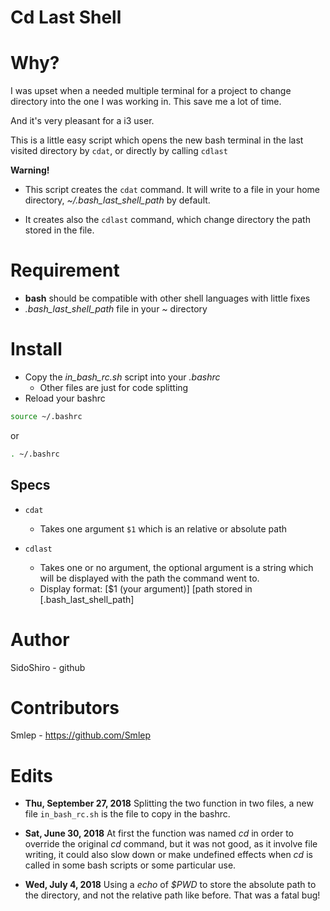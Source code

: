 # Cd Last Shell

# Why?

  I was upset when a needed multiple terminal for a project to change directory
  into the one I was working in. This save me a lot of time.

  And it's very pleasant for a i3 user.

  This is a little easy script which opens the new bash terminal in the last
  visited directory by ` cdat `, or directly by calling `cdlast`

**Warning!**

* This script creates the ` cdat ` command. It will write to a file in your home
directory, *~/.bash_last_shell_path* by default.

* It creates also the `cdlast` command, which change directory the path stored
in the file.


# Requirement

  * **bash** should be compatible with other shell languages with little fixes
  * *.bash_last_shell_path* file in your *~* directory

# Install

  * Copy the *in_bash_rc.sh* script into your *.bashrc*
    * Other files are just for code splitting
  * Reload your bashrc

  ```sh
  source ~/.bashrc
  ```

  or

  ```sh
  . ~/.bashrc
  ```

## Specs

* `cdat`
  * Takes one argument `$1` which is an relative or absolute path

* `cdlast`
  * Takes one or no argument, the optional argument is a string which will be
  displayed with the path the command went to.
  * Display format: \[$1 (your argument)\] [path stored in \[.bash_last_shell_path\]

# Author

  SidoShiro - github

# Contributors

  Smlep - https://github.com/Smlep

# Edits

* **Thu, September 27, 2018**
  Splitting the two function in two files, a new file `in_bash_rc.sh` is the
  file to copy in the bashrc.

* **Sat, June 30, 2018**
  At first the function was named *cd* in order to override the original *cd*
  command, but it was not good, as it involve file writing, it could also slow
  down or make undefined effects when *cd* is called in some bash scripts or
  some particular use.

* **Wed, July 4, 2018**
  Using a *echo* of *$PWD* to store the absolute path to the directory, and not
  the relative path like before. That was a fatal bug!

